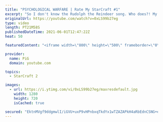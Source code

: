 ```yaml
---
title: "PSYCHOLOGICAL WARFARE | Rate My StarCraft #1"
excerpt: "So I don't know the Rudolph the Reindeer song. Who does?! My waifu has been laughing at me for hours. Anyway, here is the first episode of Rate My Starcraft!! Hope you guys enjoy it and make sure you all go support ArkeMeister (link to vid on end screen) for being a baller :)   If you have content ideas"
originalUrl: https://youtube.com/watch?v=0xLS99b27eg
type: video
length: PT21M58S
publishedDateTime: 2021-06-01T12:47:22Z
heat: 50

featuredContent: "<iframe width=\"800\" height=\"500\" frameborder=\"0\" src=\"https://www.youtube.com/embed/0xLS99b27eg\" allow=\"accelerometer; autoplay; encrypted-media; gyroscope; picture-in-picture\" allowfullscreen></iframe>"

provider:
  name: PiG
  domain: youtube.com

topics:
  - StarCraft 2

images:
  - url: https://i.ytimg.com/vi/0xLS99b27eg/maxresdefault.jpg
    width: 1280
    height: 720
    isCached: true

secured: "EktnMVgf9ddgmwlI/iGVU+uxP9vHPnbxqTkdYx1wTZAZAPkH4aRbEdnCSNG+eIqdnDIKebXDUEORoq5uiTYjYquSFa8+kcD73yuDbzl8BzR/nNk04kZkBZQH3KlpDh5Um6piDydeZZePjYmUtjw7KhxdQx4wU9FcLsGi+UAQC7DoJnOGvfByqnKIfQA62e5HVCOrJnbBsHkcC5NVwmxILjMBs4MmLybvt5lgI8UNZdUOXYsC+Wvoez0LBY2A9g3lsHoCTBb9tQRaMHJQJWZzK+C/tuDnWdGD5RZptR0adqoc3AslQ4oQ3Th5XOEOud9DSPw4ydyftWRj5ZlLtkQ1WTiI4MQE53I6F4I/7aSufFp9BhiHhL5JpmnhZ9iPmZ63f8CWRpat/5xSF8GWCE7FFvmqImx0mtb5fQuy4L6rrUI=;oiNw2VE4t95r0v9xz1C7Jw=="
---
```


